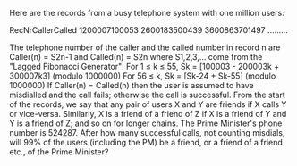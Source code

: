 
Here are the records from a busy telephone system with one million users:



RecNrCallerCalled
1200007100053
2600183500439
3600863701497
.........


The telephone number of the caller and the called number in record n are Caller(n) = S2n-1 and Called(n) = S2n where S1,2,3,... come from the "Lagged Fibonacci Generator":
For 1 &#8804; k &#8804; 55, Sk = [100003 - 200003k + 300007k3] (modulo 1000000)
For 56 &#8804; k, Sk = [Sk-24 + Sk-55] (modulo 1000000)
If Caller(n) = Called(n) then the user is assumed to have misdialled and the call fails; otherwise the call is successful.
From the start of the records, we say that any pair of users X and Y are friends if X calls Y or vice-versa. Similarly, X is a friend of a friend of Z if X is a friend of Y and Y is a friend of Z; and so on for longer chains.
The Prime Minister's phone number is 524287. After how many successful calls, not counting misdials, will 99% of the users (including the PM) be a friend, or a friend of a friend etc., of the Prime Minister?
